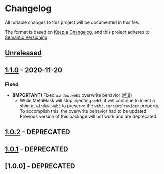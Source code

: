 # Changelog

All notable changes to this project will be documented in this file.

The format is based on [Keep a Changelog](https://keepachangelog.com/en/1.0.0/),
and this project adheres to [Semantic Versioning](https://semver.org/spec/v2.0.0.html).

## [Unreleased]

## [1.1.0] - 2020-11-20

### Fixed

- **(IMPORTANT)** Fixed `window.web3` overwrite behavior ([#18](https://github.com/MetaMask/legacy-web3/pull/18))
  - While MetaMask will stop injecting `web3`, it will continue to inject a shim at `window.web3` to preserve the `web3.currentProvider` property.
  To accomplish this, the overwrite behavior had to be updated.
  Previous version of this package will not work and are deprecated.

## [1.0.2] - DEPRECATED

## [1.0.1] - DEPRECATED

## [1.0.0] - DEPRECATED

[Unreleased]:https://github.com/MetaMask/legacy-web3/compare/v1.1.0...HEAD
[1.1.0]:https://github.com/MetaMask/legacy-web3/compare/v1.0.2...v1.1.0
[1.0.2]:https://github.com/MetaMask/legacy-web3/compare/v1.0.1...v1.0.2
[1.0.1]:https://github.com/MetaMask/legacy-web3/compare/v1.0.0...v1.0.1

